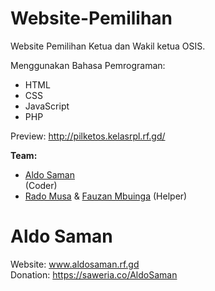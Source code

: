 # Website-Pemilihan
Website Pemilihan Ketua dan Wakil ketua OSIS.

Menggunakan Bahasa Pemrograman: 
- HTML
- CSS
- JavaScript
- PHP

Preview: <a target="_blank" href="http://pilketos.kelasrpl.rf.gd/">http://pilketos.kelasrpl.rf.gd/</a>

<b>Team:</b> <br>
- <a target="_blank" href="https://instagram.com/aldosaman_">Aldo Saman</a><br> (Coder)
- <a target="_blank" href="https://instagram.com/ra_sixteen16">Rado Musa</a> & <a href="https://instagram.com/fzann_mbngaa">Fauzan Mbuinga</a> (Helper)

# Aldo Saman
Website: www.aldosaman.rf.gd <br>
Donation: https://saweria.co/AldoSaman
